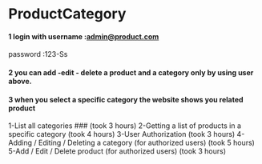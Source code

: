 # ProductCategory


#### 1 login with username :admin@product.com
password :123-Ss

#### 2 you can add -edit - delete a product and a category only by using user above.

#### 3 when you select a specific category the website shows you related product


1-List all categories  ### (took 3 hours)
2-Getting a list of products in a specific category (took 4 hours)
3-User Authorization  (took 3 hours)
4-Adding / Editing / Deleting a category (for authorized users)  (took 5 hours)
5-Add / Edit / Delete product (for authorized users) (took 3 hours)

